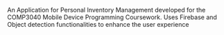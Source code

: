 An Application for Personal Inventory Management developed for the COMP3040 Mobile Device Programming Coursework. Uses Firebase and Object detection functionalities to enhance the user experience
